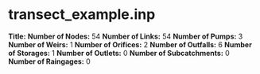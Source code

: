 # transect_example.inp
**Title:** 
**Number of Nodes:** 54
**Number of Links:** 54
**Number of Pumps:** 3
**Number of Weirs:** 1
**Number of Orifices:** 2
**Number of Outfalls:** 6
**Number of Storages:** 1
**Number of Outlets:** 0
**Number of Subcatchments:** 0
**Number of Raingages:** 0
